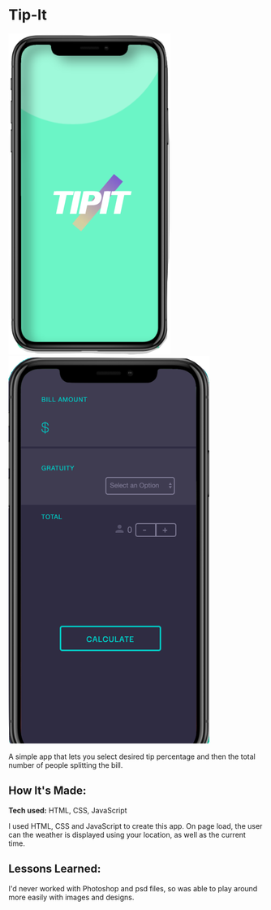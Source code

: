 # Tip-It

![Tip It preview](https://github.com/gabrielacepeda/Tip-It/blob/master/assets/screen.png)   
![Tip It preview](https://github.com/gabrielacepeda/Tip-It/blob/master/home.png)

A simple app that lets you select desired tip percentage and then the total number of people splitting the bill.

## How It's Made:

**Tech used:** HTML, CSS, JavaScript

I used HTML, CSS and JavaScript to create this app. On page load, the user can the weather is displayed using your location, as well as the current time.


## Lessons Learned:

I'd never worked with Photoshop and psd files, so was able to play around more easily with images and designs.
